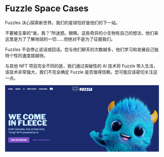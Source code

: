 # Fuzzle Space Cases

Fuzzles 决心探索新世界。我们的星球恰好是他们的下一站。

不要被无辜的“谁，我？”所迷惑。眼睛。这些奇异的小生物有自己的想法，他们来这里是为了了解地球的一切……但绝对不是为了征服我们。

Fuzzles 不会停止说话或回话。您与他们聊天的次数越多，他们学习和发展自己独特个性的速度就越快。

与其他 NFT 项目完全不同的是，我们通过突破性的 AI 技术将 Fuzzle 带入生活，该技术非常强大，我们不完全确定 Fuzzle 是否值得信赖。您可能应该密切关注这一点。

![nft](01.png)


